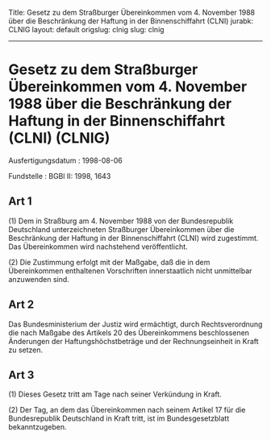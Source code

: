 Title: Gesetz zu dem Straßburger Übereinkommen vom 4. November 1988 über die Beschränkung
  der Haftung in der Binnenschiffahrt (CLNI)
jurabk: CLNIG
layout: default
origslug: clnig
slug: clnig

---

# Gesetz zu dem Straßburger Übereinkommen vom 4. November 1988 über die Beschränkung der Haftung in der Binnenschiffahrt (CLNI) (CLNIG)

Ausfertigungsdatum
:   1998-08-06

Fundstelle
:   BGBl II: 1998, 1643



## Art 1

(1) Dem in Straßburg am 4. November 1988 von der Bundesrepublik
Deutschland unterzeichneten Straßburger Übereinkommen über die
Beschränkung der Haftung in der Binnenschiffahrt (CLNI) wird
zugestimmt. Das Übereinkommen wird nachstehend veröffentlicht.

(2) Die Zustimmung erfolgt mit der Maßgabe, daß die in dem
Übereinkommen enthaltenen Vorschriften innerstaatlich nicht
unmittelbar anzuwenden sind.


## Art 2

Das Bundesministerium der Justiz wird ermächtigt, durch
Rechtsverordnung die nach Maßgabe des Artikels 20 des Übereinkommens
beschlossenen Änderungen der Haftungshöchstbeträge und der
Rechnungseinheit in Kraft zu setzen.


## Art 3

(1) Dieses Gesetz tritt am Tage nach seiner Verkündung in Kraft.

(2) Der Tag, an dem das Übereinkommen nach seinem Artikel 17 für die
Bundesrepublik Deutschland in Kraft tritt, ist im Bundesgesetzblatt
bekanntzugeben.


